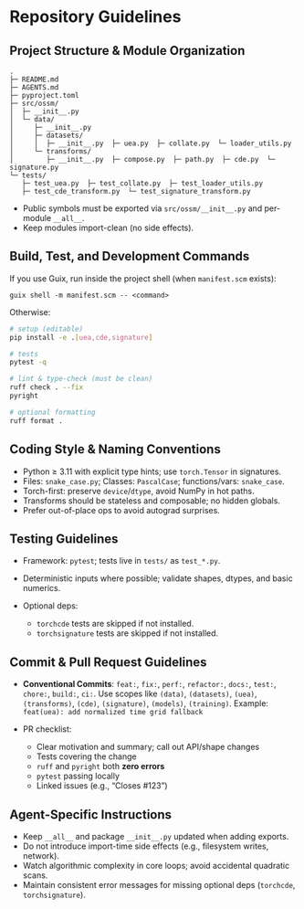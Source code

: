 # Repository Guidelines

## Project Structure & Module Organization

```
.
├─ README.md
├─ AGENTS.md
├─ pyproject.toml
├─ src/ossm/
│  ├─ __init__.py
│  └─ data/
│     ├─ __init__.py
│     ├─ datasets/
│     │  ├─ __init__.py  ├─ uea.py  ├─ collate.py  └─ loader_utils.py
│     └─ transforms/
│        ├─ __init__.py  ├─ compose.py  ├─ path.py  ├─ cde.py  └─ signature.py
└─ tests/
   ├─ test_uea.py  ├─ test_collate.py  ├─ test_loader_utils.py
   ├─ test_cde_transform.py  └─ test_signature_transform.py
```

* Public symbols must be exported via `src/ossm/__init__.py` and per-module `__all__`.
* Keep modules import-clean (no side effects).

## Build, Test, and Development Commands

If you use Guix, run inside the project shell (when `manifest.scm` exists):

```
guix shell -m manifest.scm -- <command>
```

Otherwise:

```bash
# setup (editable)
pip install -e .[uea,cde,signature]

# tests
pytest -q

# lint & type-check (must be clean)
ruff check . --fix
pyright

# optional formatting
ruff format .
```

## Coding Style & Naming Conventions

* Python ≥ 3.11 with explicit type hints; use `torch.Tensor` in signatures.
* Files: `snake_case.py`; Classes: `PascalCase`; functions/vars: `snake_case`.
* Torch-first: preserve `device`/`dtype`, avoid NumPy in hot paths.
* Transforms should be stateless and composable; no hidden globals.
* Prefer out-of-place ops to avoid autograd surprises.

## Testing Guidelines

* Framework: `pytest`; tests live in `tests/` as `test_*.py`.
* Deterministic inputs where possible; validate shapes, dtypes, and basic numerics.
* Optional deps:

  * `torchcde` tests are skipped if not installed.
  * `torchsignature` tests are skipped if not installed.

## Commit & Pull Request Guidelines

* **Conventional Commits**: `feat:`, `fix:`, `perf:`, `refactor:`, `docs:`, `test:`, `chore:`, `build:`, `ci:`.
  Use scopes like `(data)`, `(datasets)`, `(uea)`, `(transforms)`, `(cde)`, `(signature)`, `(models)`, `(training)`.
  Example: `feat(uea): add normalized time grid fallback`
* PR checklist:

  * Clear motivation and summary; call out API/shape changes
  * Tests covering the change
  * `ruff` and `pyright` both **zero errors**
  * `pytest` passing locally
  * Linked issues (e.g., “Closes #123”)

## Agent-Specific Instructions

* Keep `__all__` and package `__init__.py` updated when adding exports.
* Do not introduce import-time side effects (e.g., filesystem writes, network).
* Watch algorithmic complexity in core loops; avoid accidental quadratic scans.
* Maintain consistent error messages for missing optional deps (`torchcde`, `torchsignature`).
